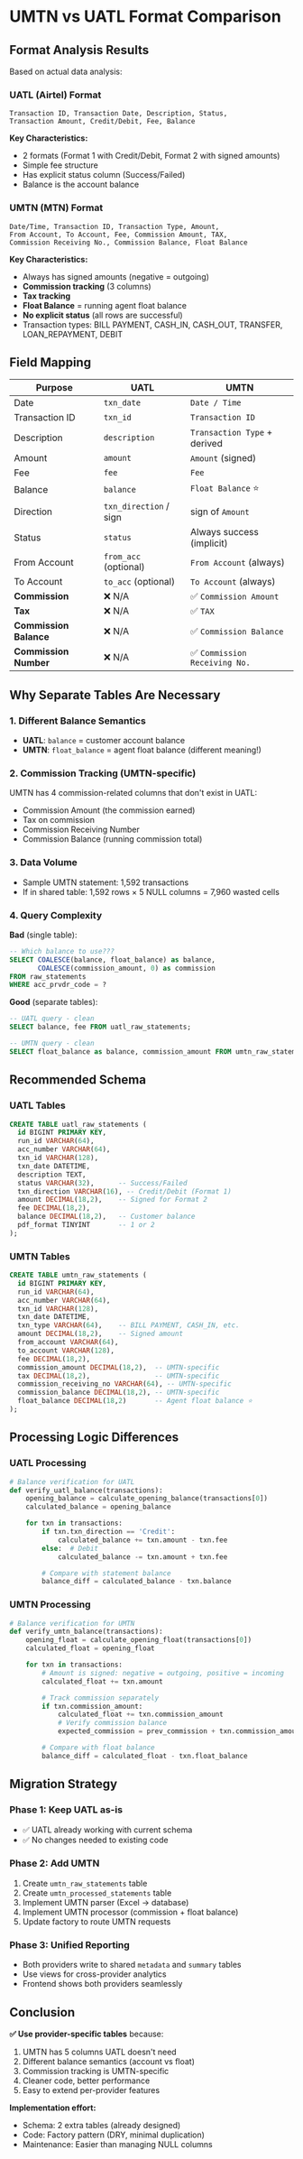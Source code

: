 # UMTN vs UATL Format Comparison

## Format Analysis Results

Based on actual data analysis:

### UATL (Airtel) Format
```
Transaction ID, Transaction Date, Description, Status,
Transaction Amount, Credit/Debit, Fee, Balance
```

**Key Characteristics:**
- 2 formats (Format 1 with Credit/Debit, Format 2 with signed amounts)
- Simple fee structure
- Has explicit status column (Success/Failed)
- Balance is the account balance

### UMTN (MTN) Format
```
Date/Time, Transaction ID, Transaction Type, Amount,
From Account, To Account, Fee, Commission Amount, TAX,
Commission Receiving No., Commission Balance, Float Balance
```

**Key Characteristics:**
- Always has signed amounts (negative = outgoing)
- **Commission tracking** (3 columns)
- **Tax tracking**
- **Float Balance** = running agent float balance
- **No explicit status** (all rows are successful)
- Transaction types: BILL PAYMENT, CASH_IN, CASH_OUT, TRANSFER, LOAN_REPAYMENT, DEBIT

## Field Mapping

| Purpose | UATL | UMTN |
|---------|------|------|
| Date | `txn_date` | `Date / Time` |
| Transaction ID | `txn_id` | `Transaction ID` |
| Description | `description` | `Transaction Type` + derived |
| Amount | `amount` | `Amount` (signed) |
| Fee | `fee` | `Fee` |
| Balance | `balance` | `Float Balance` ⭐ |
| Direction | `txn_direction` / sign | sign of `Amount` |
| Status | `status` | Always success (implicit) |
| From Account | `from_acc` (optional) | `From Account` (always) |
| To Account | `to_acc` (optional) | `To Account` (always) |
| **Commission** | ❌ N/A | ✅ `Commission Amount` |
| **Tax** | ❌ N/A | ✅ `TAX` |
| **Commission Balance** | ❌ N/A | ✅ `Commission Balance` |
| **Commission Number** | ❌ N/A | ✅ `Commission Receiving No.` |

## Why Separate Tables Are Necessary

### 1. Different Balance Semantics
- **UATL**: `balance` = customer account balance
- **UMTN**: `float_balance` = agent float balance (different meaning!)

### 2. Commission Tracking (UMTN-specific)
UMTN has 4 commission-related columns that don't exist in UATL:
- Commission Amount (the commission earned)
- Tax on commission
- Commission Receiving Number
- Commission Balance (running commission total)

### 3. Data Volume
- Sample UMTN statement: 1,592 transactions
- If in shared table: 1,592 rows × 5 NULL columns = 7,960 wasted cells

### 4. Query Complexity
**Bad** (single table):
```sql
-- Which balance to use???
SELECT COALESCE(balance, float_balance) as balance,
       COALESCE(commission_amount, 0) as commission
FROM raw_statements
WHERE acc_prvdr_code = ?
```

**Good** (separate tables):
```sql
-- UATL query - clean
SELECT balance, fee FROM uatl_raw_statements;

-- UMTN query - clean
SELECT float_balance as balance, commission_amount FROM umtn_raw_statements;
```

## Recommended Schema

### UATL Tables
```sql
CREATE TABLE uatl_raw_statements (
  id BIGINT PRIMARY KEY,
  run_id VARCHAR(64),
  acc_number VARCHAR(64),
  txn_id VARCHAR(128),
  txn_date DATETIME,
  description TEXT,
  status VARCHAR(32),      -- Success/Failed
  txn_direction VARCHAR(16), -- Credit/Debit (Format 1)
  amount DECIMAL(18,2),    -- Signed for Format 2
  fee DECIMAL(18,2),
  balance DECIMAL(18,2),   -- Customer balance
  pdf_format TINYINT       -- 1 or 2
);
```

### UMTN Tables
```sql
CREATE TABLE umtn_raw_statements (
  id BIGINT PRIMARY KEY,
  run_id VARCHAR(64),
  acc_number VARCHAR(64),
  txn_id VARCHAR(128),
  txn_date DATETIME,
  txn_type VARCHAR(64),    -- BILL PAYMENT, CASH_IN, etc.
  amount DECIMAL(18,2),    -- Signed amount
  from_account VARCHAR(64),
  to_account VARCHAR(128),
  fee DECIMAL(18,2),
  commission_amount DECIMAL(18,2),  -- UMTN-specific
  tax DECIMAL(18,2),                -- UMTN-specific
  commission_receiving_no VARCHAR(64), -- UMTN-specific
  commission_balance DECIMAL(18,2), -- UMTN-specific
  float_balance DECIMAL(18,2)       -- Agent float balance ⭐
);
```

## Processing Logic Differences

### UATL Processing
```python
# Balance verification for UATL
def verify_uatl_balance(transactions):
    opening_balance = calculate_opening_balance(transactions[0])
    calculated_balance = opening_balance

    for txn in transactions:
        if txn.txn_direction == 'Credit':
            calculated_balance += txn.amount - txn.fee
        else:  # Debit
            calculated_balance -= txn.amount + txn.fee

        # Compare with statement balance
        balance_diff = calculated_balance - txn.balance
```

### UMTN Processing
```python
# Balance verification for UMTN
def verify_umtn_balance(transactions):
    opening_float = calculate_opening_float(transactions[0])
    calculated_float = opening_float

    for txn in transactions:
        # Amount is signed: negative = outgoing, positive = incoming
        calculated_float += txn.amount

        # Track commission separately
        if txn.commission_amount:
            calculated_float += txn.commission_amount
            # Verify commission balance
            expected_commission = prev_commission + txn.commission_amount - txn.tax

        # Compare with float balance
        balance_diff = calculated_float - txn.float_balance
```

## Migration Strategy

### Phase 1: Keep UATL as-is
- ✅ UATL already working with current schema
- ✅ No changes needed to existing code

### Phase 2: Add UMTN
1. Create `umtn_raw_statements` table
2. Create `umtn_processed_statements` table
3. Implement UMTN parser (Excel → database)
4. Implement UMTN processor (commission + float balance)
5. Update factory to route UMTN requests

### Phase 3: Unified Reporting
- Both providers write to shared `metadata` and `summary` tables
- Use views for cross-provider analytics
- Frontend shows both providers seamlessly

## Conclusion

**✅ Use provider-specific tables** because:
1. UMTN has 5 columns UATL doesn't need
2. Different balance semantics (account vs float)
3. Commission tracking is UMTN-specific
4. Cleaner code, better performance
5. Easy to extend per-provider features

**Implementation effort:**
- Schema: 2 extra tables (already designed)
- Code: Factory pattern (DRY, minimal duplication)
- Maintenance: Easier than managing NULL columns
